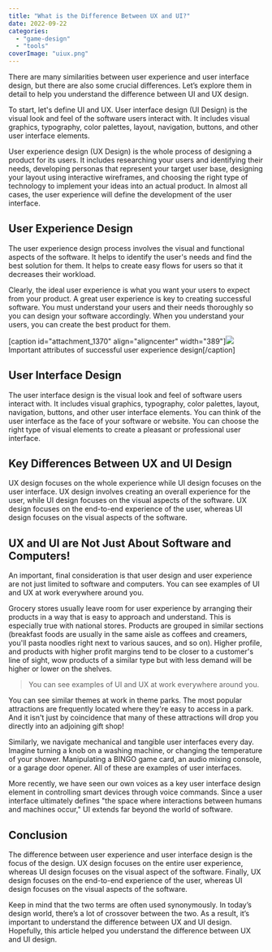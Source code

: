 ```yaml
---
title: "What is the Difference Between UX and UI?"
date: 2022-09-22
categories: 
  - "game-design"
  - "tools"
coverImage: "uiux.png"
---
```


There are many similarities between user experience and user interface design, but there are also some crucial differences. Let’s explore them in detail to help you understand the difference between UI and UX design.

To start, let's define UI and UX. User interface design (UI Design) is the visual look and feel of the software users interact with. It includes visual graphics, typography, color palettes, layout, navigation, buttons, and other user interface elements.

User experience design (UX Design) is the whole process of designing a product for its users. It includes researching your users and identifying their needs, developing personas that represent your target user base, designing your layout using interactive wireframes, and choosing the right type of technology to implement your ideas into an actual product. In almost all cases, the user experience will define the development of the user interface.

## User Experience Design

The user experience design process involves the visual and functional aspects of the software. It helps to identify the user's needs and find the best solution for them. It helps to create easy flows for users so that it decreases their workload.

Clearly, the ideal user experience is what you want your users to expect from your product. A great user experience is key to creating successful software. You must understand your users and their needs thoroughly so you can design your software accordingly. When you understand your users, you can create the best product for them.

\[caption id="attachment\_1370" align="aligncenter" width="389"\]![](images/UX_Honeycomb.png) Important attributes of successful user experience design\[/caption\]

## User Interface Design

The user interface design is the visual look and feel of software users interact with. It includes visual graphics, typography, color palettes, layout, navigation, buttons, and other user interface elements. You can think of the user interface as the face of your software or website. You can choose the right type of visual elements to create a pleasant or professional user interface.

## Key Differences Between UX and UI Design

UX design focuses on the whole experience while UI design focuses on the user interface. UX design involves creating an overall experience for the user, while UI design focuses on the visual aspects of the software. UX design focuses on the end-to-end experience of the user, whereas UI design focuses on the visual aspects of the software.

## UX and UI are Not Just About Software and Computers!

An important, final consideration is that user design and user experience are not just limited to software and computers. You can see examples of UI and UX at work everywhere around you.

Grocery stores usually leave room for user experience by arranging their products in a way that is easy to approach and understand. This is especially true with national stores. Products are grouped in similar sections (breakfast foods are usually in the same aisle as coffees and creamers, you'll pasta noodles right next to various sauces, and so on). Higher profile, and products with higher profit margins tend to be closer to a customer's line of sight, wow products of a similar type but with less demand will be higher or lower on the shelves.

> You can see examples of UI and UX at work everywhere around you.

You can see similar themes at work in theme parks. The most popular attractions are frequently located where they're easy to access in a park. And it isn't just by coincidence that many of these attractions will drop you directly into an adjoining gift shop!

Similarly, we navigate mechanical and tangible user interfaces every day. Imagine turning a knob on a washing machine, or changing the temperature of your shower. Manipulating a BINGO game card, an audio mixing console, or a garage door opener. All of these are examples of user interfaces.

More recently, we have seen our own voices as a key user interface design element in controlling smart devices through voice commands. Since a user interface ultimately defines "the space where interactions between humans and machines occur," UI extends far beyond the world of software.

## Conclusion

The difference between user experience and user interface design is the focus of the design. UX design focuses on the entire user experience, whereas UI design focuses on the visual aspect of the software. Finally, UX design focuses on the end-to-end experience of the user, whereas UI design focuses on the visual aspects of the software.

Keep in mind that the two terms are often used synonymously. In today’s design world, there’s a lot of crossover between the two. As a result, it’s important to understand the difference between UX and UI design. Hopefully, this article helped you understand the difference between UX and UI design.
